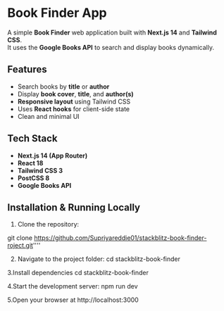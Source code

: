 # Book Finder App

A simple **Book Finder** web application built with **Next.js 14** and **Tailwind CSS**.  
It uses the **Google Books API** to search and display books dynamically.

## Features

- Search books by **title** or **author**  
- Display **book cover**, **title**, and **author(s)**  
- **Responsive layout** using Tailwind CSS  
- Uses **React hooks** for client-side state  
- Clean and minimal UI  

## Tech Stack

- **Next.js 14 (App Router)**
- **React 18**
- **Tailwind CSS 3**
- **PostCSS 8**
- **Google Books API**

## Installation & Running Locally

1. Clone the repository:

git clone https://github.com/Supriyareddie01/stackblitz-book-finder-roject.git''''

2. Navigate to the project folder:
   cd stackblitz-book-finder
   
3.Install dependencies
   cd stackblitz-book-finder
   
4.Start the development server:
   npm run dev
   
5.Open your browser at http://localhost:3000
 
   





